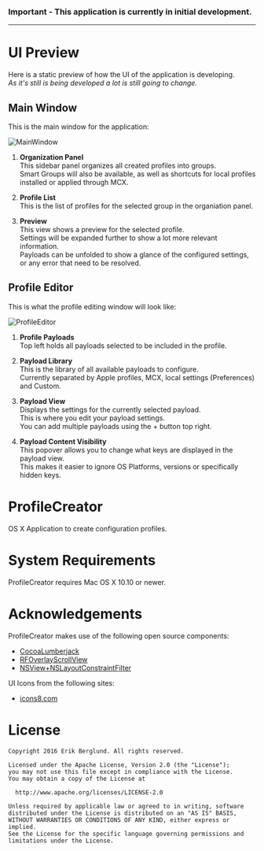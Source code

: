 ### Important - This application is currently in initial development.
___

# UI Preview

Here is a static preview of how the UI of the application is developing.  
_As it's still is being developed a lot is still going to change._

## Main Window

This is the main window for the application:

![MainWindow](https://github.com/ProfileCreator/ProfileCreatorResources/blob/master/Screenshots/readme/MainWindow.png)

1. **Organization Panel**  
 This sidebar panel organizes all created profiles into groups.  
 Smart Groups will also be available, as well as shortcuts for local profiles installed or applied through MCX.

2. **Profile List**  
 This is the list of profiles for the selected group in the organiation panel.

3. **Preview**  
 This view shows a preview for the selected profile.  
 Settings will be expanded further to show a lot more relevant information.  
 Payloads can be unfolded to show a glance of the configured settings, or any error that need to be resolved.

## Profile Editor

This is what the profile editing window will look like:

![ProfileEditor](https://github.com/ProfileCreator/ProfileCreatorResources/blob/master/Screenshots/readme/ProfileEditor.png)

1. **Profile Payloads**  
 Top left holds all payloads selected to be included in the profile.

2. **Payload Library**  
 This is the library of all available payloads to configure.  
 Currently separated by Apple profiles, MCX, local settings (Preferences) and Custom.

3. **Payload View**  
 Displays the settings for the currently selected payload.  
 This is where you edit your payload settings.  
 You can add multiple payloads using the + button top right.

4. **Payload Content Visibility**  
 This popover allows you to change what keys are displayed in the payload view.  
 This makes it easier to ignore OS Platforms, versions or specifically hidden keys.

# ProfileCreator
OS X Application to create configuration profiles.

# System Requirements
ProfileCreator requires Mac OS X 10.10 or newer.

# Acknowledgements

ProfileCreator makes use of the following open source components:

* [CocoaLumberjack](https://github.com/CocoaLumberjack/CocoaLumberjack)
* [RFOverlayScrollView](https://github.com/rheinfabrik/RFOverlayScrollView)
* [NSView+NSLayoutConstraintFilter](https://github.com/iluuu1994/ITSearchField/blob/8c4350bf7422a4d9d6a1ee4de6dccfd8d41d52e4/Expanding%20Search/Expanding%20Search/NSView%2BNSLayoutConstraintFilter.h)

UI Icons from the following sites:

* [icons8.com](https://icons8.com)

# License
    Copyright 2016 Erik Berglund. All rights reserved.
    
    Licensed under the Apache License, Version 2.0 (the "License");
    you may not use this file except in compliance with the License.
    You may obtain a copy of the License at
    
      http://www.apache.org/licenses/LICENSE-2.0
    
    Unless required by applicable law or agreed to in writing, software
    distributed under the License is distributed on an "AS IS" BASIS,
    WITHOUT WARRANTIES OR CONDITIONS OF ANY KIND, either express or implied.
    See the License for the specific language governing permissions and
    limitations under the License.
